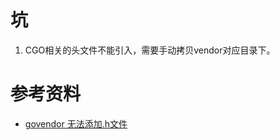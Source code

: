 # 坑
1. CGO相关的头文件不能引入，需要手动拷贝vendor对应目录下。


# 参考资料
- [govendor 无法添加.h文件](https://www.cnblogs.com/cqvoip/p/10155019.html)

